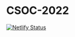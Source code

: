 # CSOC-2022

[![Netlify Status](https://api.netlify.com/api/v1/badges/63505743-d1ae-4d60-9c26-970209b87154/deploy-status)](https://app.netlify.com/sites/csoc-2022/deploys)
